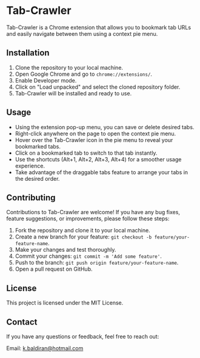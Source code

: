 # Tab-Crawler

Tab-Crawler is a Chrome extension that allows you to bookmark tab URLs and easily navigate between them using a context pie menu.

## Installation

1. Clone the repository to your local machine.
2. Open Google Chrome and go to `chrome://extensions/`.
3. Enable Developer mode.
4. Click on "Load unpacked" and select the cloned repository folder.
5. Tab-Crawler will be installed and ready to use.

## Usage

- Using the extension pop-up menu, you can save or delete desired tabs.
- Right-click anywhere on the page to open the context pie menu.
- Hover over the Tab-Crawler icon in the pie menu to reveal your bookmarked tabs.
- Click on a bookmarked tab to switch to that tab instantly.
- Use the shortcuts (Alt+1, Alt+2, Alt+3, Alt+4) for a smoother usage experience.
- Take advantage of the draggable tabs feature to arrange your tabs in the desired order.

## Contributing

Contributions to Tab-Crawler are welcome! If you have any bug fixes, feature suggestions, or improvements, please follow these steps:

1. Fork the repository and clone it to your local machine.
2. Create a new branch for your feature: `git checkout -b feature/your-feature-name`.
3. Make your changes and test thoroughly.
4. Commit your changes: `git commit -m 'Add some feature'`.
5. Push to the branch: `git push origin feature/your-feature-name`.
6. Open a pull request on GitHub.

## License

This project is licensed under the MIT License.

## Contact

If you have any questions or feedback, feel free to reach out:

Email: k.baldiran@hotmail.com
